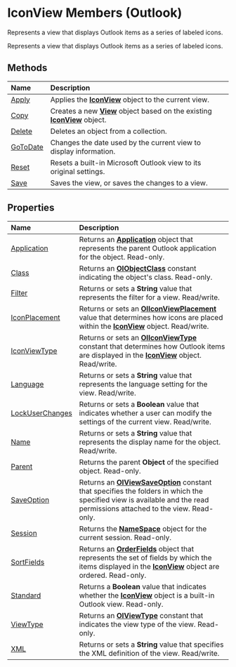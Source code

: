 
# IconView Members (Outlook)
Represents a view that displays Outlook items as a series of labeled icons.

Represents a view that displays Outlook items as a series of labeled icons.


## Methods



|**Name**|**Description**|
|:-----|:-----|
|[Apply](ddf036e9-ca69-9ade-05bd-c58d52f5c610.md)|Applies the  **[IconView](dc2efa6c-4752-f713-f77e-378036f358dc.md)** object to the current view.|
|[Copy](aa0c2905-766b-55d7-db32-07caffd03815.md)|Creates a new  **[View](41c8d149-9912-1685-4c8b-3c849cc6f1ed.md)** object based on the existing **[IconView](dc2efa6c-4752-f713-f77e-378036f358dc.md)** object.|
|[Delete](fa5ea9eb-3eb9-6617-d4e4-76b06e6dfa96.md)|Deletes an object from a collection.|
|[GoToDate](aef21294-fddd-0dac-fdf1-262e7f28623b.md)|Changes the date used by the current view to display information.|
|[Reset](0cb48612-db32-19e4-1478-694898775752.md)|Resets a built-in Microsoft Outlook view to its original settings.|
|[Save](a3fbd05c-c6f8-b387-d0fd-436c4c1ecc1e.md)|Saves the view, or saves the changes to a view.|

## Properties



|**Name**|**Description**|
|:-----|:-----|
|[Application](faf2c585-ebfd-f823-c73c-f820e34d27d9.md)|Returns an  **[Application](797003e7-ecd1-eccb-eaaf-32d6ddde8348.md)** object that represents the parent Outlook application for the object. Read-only.|
|[Class](9e7f18aa-bab0-653b-afd3-dc1add1971d1.md)|Returns an  **[OlObjectClass](33d724b3-df3c-2a7f-a80f-93b66d96f588.md)** constant indicating the object's class. Read-only.|
|[Filter](121b375b-40f0-ef8c-108a-ac57d6e693e7.md)|Returns or sets a  **String** value that represents the filter for a view. Read/write.|
|[IconPlacement](8b6f403e-1eeb-6f23-b780-808d5f5b5bc6.md)|Returns or sets an  **[OlIconViewPlacement](41c8daf2-3ecf-5dc7-8746-b81be0a8f18f.md)** value that determines how icons are placed within the **[IconView](dc2efa6c-4752-f713-f77e-378036f358dc.md)** object. Read/write.|
|[IconViewType](8255256d-eb71-6d3c-66bf-27aa5a103297.md)|Returns or sets an  **[OlIconViewType](81fefee1-25b3-dbe5-0d10-047259e273a6.md)** constant that determines how Outlook items are displayed in the **[IconView](dc2efa6c-4752-f713-f77e-378036f358dc.md)** object. Read/write.|
|[Language](7b35d1ce-991f-00c6-c225-a5fcf3b7f888.md)|Returns or sets a  **String** value that represents the language setting for the view. Read/write.|
|[LockUserChanges](53d42f7f-3fb0-2a3f-7431-f21fb43820d1.md)|Returns or sets a  **Boolean** value that indicates whether a user can modify the settings of the current view. Read/write.|
|[Name](6b5862b5-ebf4-ccef-8ded-56f1a530bcf2.md)|Returns or sets a  **String** value that represents the display name for the object. Read/write.|
|[Parent](13609963-0156-bb25-2c23-b857e62a1b37.md)|Returns the parent  **Object** of the specified object. Read-only.|
|[SaveOption](23beb50f-94ab-c3dc-da06-7c8a51355c4a.md)|Returns an  **[OlViewSaveOption](c08bab4d-ecdd-a2ac-1cdc-fa910f9585e0.md)** constant that specifies the folders in which the specified view is available and the read permissions attached to the view. Read-only.|
|[Session](456b7396-f69c-57bb-1e71-cfc26b9e5613.md)|Returns the  **[NameSpace](f0dcaa19-07f5-5d42-a3bf-2e42b7885644.md)** object for the current session. Read-only.|
|[SortFields](1fcc81e9-e224-3795-f534-b9df4633aaec.md)|Returns an  **[OrderFields](e115fb80-352d-fd2e-c1c3-d266776fe122.md)** object that represents the set of fields by which the items displayed in the **[IconView](dc2efa6c-4752-f713-f77e-378036f358dc.md)** object are ordered. Read-only.|
|[Standard](13816c3b-a35f-30cf-c63e-fb7d52a0a942.md)|Returns a  **Boolean** value that indicates whether the **[IconView](dc2efa6c-4752-f713-f77e-378036f358dc.md)** object is a built-in Outlook view. Read-only.|
|[ViewType](c306a1e9-97a0-6e54-38df-99c04af5d756.md)|Returns an  **[OlViewType](f2fec9d0-55c2-0991-0e1b-4dd653fdf09d.md)** constant that indicates the view type of the view. Read-only.|
|[XML](d6876759-9266-77ab-c61e-e7d2eb240a96.md)|Returns or sets a  **String** value that specifies the XML definition of the view. Read/write.|
